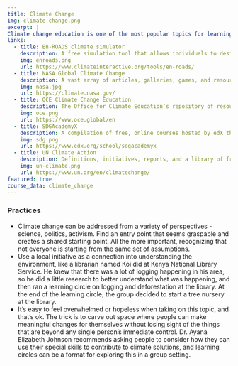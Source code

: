 ```yaml
---
title: Climate Change
img: climate-change.png
excerpt: |
Climate change education is one of the most popular topics for learning circles, and for good reason: there are few (if any) issues experienced as universally as the effects of human development on the environment. While climate change learning circles draw from a vast variety of disciplines (e.g. oceanography, social change), the end goal should align with [UNESCO’s framing](https://unesdoc.unesco.org/ark:/48223/pf0000233083) that climate change education “helps learners understand the causes and consequences of climate change, prepares them to live with the impacts of climate change and empowers learners to take appropriate actions to adopt more sustainable lifestyles.” Learning circles embody the “think globally act locally” mantra, drawing on resources and examples from around the world to generate informed, community-based spaces for both thought and action.  
links:
  - title: En-ROADS climate simulator
    description: A free simulation tool that allows individuals to design their own scenarios to limit future global warming, from Climate Interactive.
    img: enroads.png
    url: https://www.climateinteractive.org/tools/en-roads/
  - title: NASA Global Climate Change
    description: A vast array of articles, galleries, games, and resources that can compliment a learning circle on nearly any learning circle related to climate education. 
    img: nasa.jpg
    url: https://climate.nasa.gov/
  - title: OCE Climate Change Education
    description: The Office for Climate Education’s repository of resources, games, lesson plans, and activities for educators and learners of all ages.
    img: oce.png
    url: https://www.oce.global/en
  - title: SDGAcademyX
    description: A compilation of free, online courses hosted by edX that relate to the United Nations Sustainable Development Goals.
    img: sdg.png
    url: https://www.edx.org/school/sdgacademyx
  - title: UN Climate Action
    description: Definitions, initiatives, reports, and a library of free resources from around the world.
    img: un-climate.png
    url: https://www.un.org/en/climatechange/
featured: true
course_data: climate_change
---
```


### Practices
- Climate change can be addressed from a variety of perspectives - science, politics, activism. Find an entry point that seems graspable and creates a shared starting point. All the more important, recognizing that not everyone is starting from the same set of assumptions.
- Use a local initiative as a connection into understanding the environment, like a librarian named Koi did at Kenya National Library Service. He knew that there was a lot of logging happening in his area, so he did a little research to better understand what was happening, and then ran a learning circle on logging and deforestation at the library. At the end of the learning circle, the group decided to start a tree nursery at the library. 
- It’s easy to feel overwhelmed or hopeless when taking on this topic, and that’s ok. The trick is to carve out space where people can make meaningful changes for themselves without losing sight of the things that are beyond any single person’s immediate control. Dr. Ayana Elizabeth Johnson recommends asking people to consider how they can use their special skills to contribute to climate solutions, and learning circles can be a format for exploring this in a group setting.
